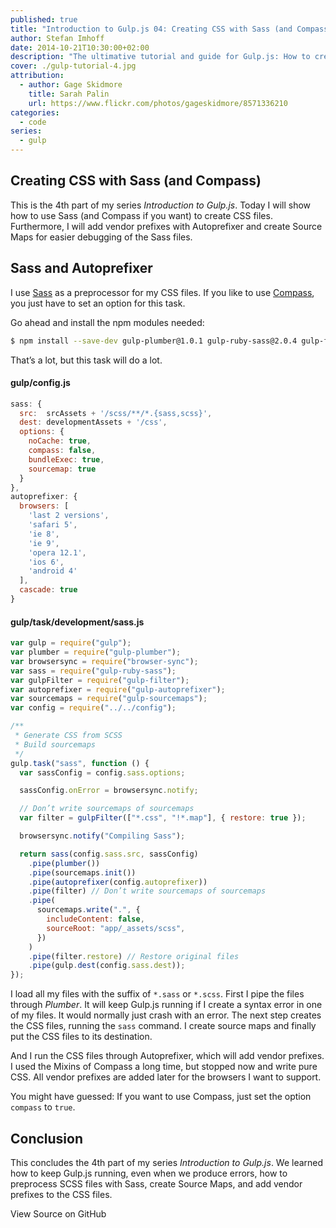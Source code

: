 ```yaml
---
published: true
title: "Introduction to Gulp.js 04: Creating CSS with Sass (and Compass)"
author: Stefan Imhoff
date: 2014-10-21T10:30:00+02:00
description: "The ultimative tutorial and guide for Gulp.js: How to create CSS and Source Maps with Sass and Compass."
cover: ./gulp-tutorial-4.jpg
attribution:
  - author: Gage Skidmore
    title: Sarah Palin
    url: https://www.flickr.com/photos/gageskidmore/8571336210
categories:
  - code
series:
  - gulp
---
```


## Creating CSS with Sass (and Compass)

This is the 4th part of my series _Introduction to Gulp.js_. Today I will show how to use Sass (and Compass if you want) to create CSS files. Furthermore, I will add vendor prefixes with Autoprefixer and create Source Maps for easier debugging of the Sass files.

## Sass and Autoprefixer

I use [Sass](http://sass-lang.com/) as a preprocessor for my CSS files. If you like to use [Compass](http://compass-style.org/), you just have to set an option for this task.

Go ahead and install the npm modules needed:

```bash
$ npm install --save-dev gulp-plumber@1.0.1 gulp-ruby-sass@2.0.4 gulp-filter@3.0.1 gulp-changed@1.0.0 gulp-autoprefixer@3.0.2 gulp-sourcemaps@1.6.0
```

That’s a lot, but this task will do a lot.

#### gulp/config.js

```javascript
sass: {
  src:  srcAssets + '/scss/**/*.{sass,scss}',
  dest: developmentAssets + '/css',
  options: {
    noCache: true,
    compass: false,
    bundleExec: true,
    sourcemap: true
  }
},
autoprefixer: {
  browsers: [
    'last 2 versions',
    'safari 5',
    'ie 8',
    'ie 9',
    'opera 12.1',
    'ios 6',
    'android 4'
  ],
  cascade: true
}
```

#### gulp/task/development/sass.js

```javascript
var gulp = require("gulp");
var plumber = require("gulp-plumber");
var browsersync = require("browser-sync");
var sass = require("gulp-ruby-sass");
var gulpFilter = require("gulp-filter");
var autoprefixer = require("gulp-autoprefixer");
var sourcemaps = require("gulp-sourcemaps");
var config = require("../../config");

/**
 * Generate CSS from SCSS
 * Build sourcemaps
 */
gulp.task("sass", function () {
  var sassConfig = config.sass.options;

  sassConfig.onError = browsersync.notify;

  // Don’t write sourcemaps of sourcemaps
  var filter = gulpFilter(["*.css", "!*.map"], { restore: true });

  browsersync.notify("Compiling Sass");

  return sass(config.sass.src, sassConfig)
    .pipe(plumber())
    .pipe(sourcemaps.init())
    .pipe(autoprefixer(config.autoprefixer))
    .pipe(filter) // Don’t write sourcemaps of sourcemaps
    .pipe(
      sourcemaps.write(".", {
        includeContent: false,
        sourceRoot: "app/_assets/scss",
      })
    )
    .pipe(filter.restore) // Restore original files
    .pipe(gulp.dest(config.sass.dest));
});
```

I load all my files with the suffix of `*.sass` or `*.scss`. First I pipe the files through _Plumber_. It will keep Gulp.js running if I create a syntax error in one of my files. It would normally just crash with an error. The next step creates the CSS files, running the `sass` command. I create source maps and finally put the CSS files to its destination.

And I run the CSS files through Autoprefixer, which will add vendor prefixes. I used the Mixins of Compass a long time, but stopped now and write pure CSS. All vendor prefixes are added later for the browsers I want to support.

You might have guessed: If you want to use Compass, just set the option `compass` to `true`.

## Conclusion

This concludes the 4th part of my series _Introduction to Gulp.js_. We learned how to keep Gulp.js running, even when we produce errors, how to preprocess SCSS files with Sass, create Source Maps, and add vendor prefixes to the CSS files.

<MoreLink href="https://github.com/kogakure/gulp-tutorial">
  View Source on GitHub
</MoreLink>

